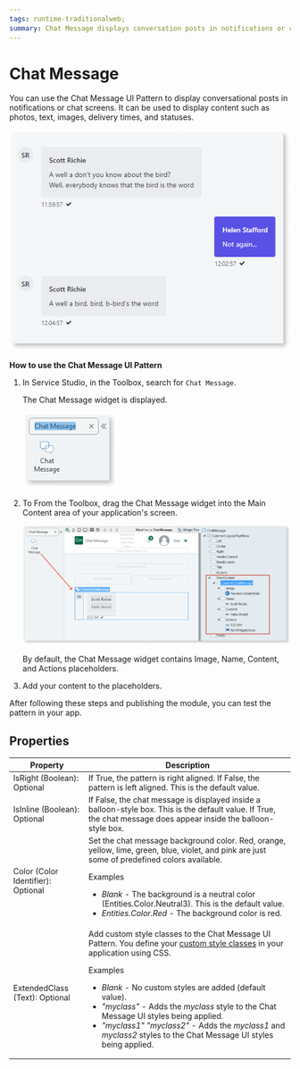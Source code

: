 ```yaml
---
tags: runtime-traditionalweb; 
summary: Chat Message displays conversation posts in notifications or chat screens.
---
```


# Chat Message 

You can use the Chat Message UI Pattern to display conversational posts in notifications or chat screens. It can be used to display content such as photos, text, images, delivery times, and statuses.

![](<images/chatmessage-3.png>)

**How to use the Chat Message UI Pattern**

1. In Service Studio, in the Toolbox, search for `Chat Message`.
  
     The Chat Message widget is displayed.

    ![](<images/chatmessage-1-ss.png>)

1. To From the Toolbox, drag the Chat Message widget into the Main Content area of your application's screen. 

    ![](<images/chatmessage-2-ss.png>)

    By default, the Chat Message widget contains Image, Name, Content, and Actions placeholders.

1. Add your content to the placeholders.

After following these steps and publishing the module, you can test the pattern in your app.


## Properties

| **Property** |  **Description** | 
|---|---|
| IsRight (Boolean): Optional  | If True, the pattern is right aligned. If False, the pattern is left aligned. This is the default value.  |
| IsInline (Boolean): Optional  | If False, the chat message is displayed inside a balloon-style box. This is the default value. If True, the chat message does appear inside the balloon-style box. | 
| Color (Color Identifier): Optional  | Set the chat message background color. Red, orange, yellow, lime, green, blue, violet, and pink are just some of predefined colors available. <p>Examples <ul><li>_Blank_ - The background is a neutral color (Entities.Color.Neutral3). This is the default value.</li><li>_Entities.Color.Red_ - The background color is red.</li></ul></p> |
| ExtendedClass (Text): Optional |  Add custom style classes to the Chat Message UI Pattern. You define your [custom style classes](../../../../../develop/ui/look-feel/css.md) in your application using CSS. <p>Examples <ul><li>_Blank_ - No custom styles are added (default value).</li><li>_"myclass"_ - Adds the _myclass_ style to the Chat Message UI styles being applied.</li><li>_"myclass1" "myclass2"_ - Adds the _myclass1_ and _myclass2_ styles to the Chat Message UI styles being applied.</li></ul></p> |

